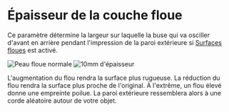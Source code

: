 Épaisseur de la couche floue
====

Ce paramètre détermine la largeur sur laquelle la buse qui va osciller d'avant en arrière pendant l'impression de la paroi extérieure si [Surfaces floues](magic_fuzzy_skin_enabled.md) est activé.

![Peau floue normale](../../../articles/images/magic_fuzzy_skin_photo.jpg)
![10mm d'épaisseur](../../../articles/images/magic_fuzzy_skin_thickness.jpg)

L'augmentation du flou rendra la surface plus rugueuse. La réduction du flou rendra la surface plus proche de l'original. À l'extrême, un flou élevé donne une empreinte poilue. La paroi extérieure ressemblera alors à une corde aléatoire autour de votre objet.
